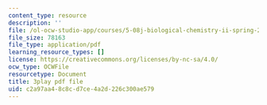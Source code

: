 ```yaml
---
content_type: resource
description: ''
file: /ol-ocw-studio-app/courses/5-08j-biological-chemistry-ii-spring-2016/c2a97aa48c8cd7ce4a2d226c300ae579_RBH2RVDrJYI.pdf
file_size: 78163
file_type: application/pdf
learning_resource_types: []
license: https://creativecommons.org/licenses/by-nc-sa/4.0/
ocw_type: OCWFile
resourcetype: Document
title: 3play pdf file
uid: c2a97aa4-8c8c-d7ce-4a2d-226c300ae579
---
```

